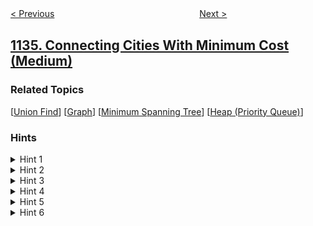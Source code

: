 <!--|This file generated by command(leetcode description); DO NOT EDIT.    |-->
<!--+----------------------------------------------------------------------+-->
<!--|@author    openset <openset.wang@gmail.com>                           |-->
<!--|@link      https://github.com/openset                                 |-->
<!--|@home      https://github.com/openset/leetcode                        |-->
<!--+----------------------------------------------------------------------+-->

[< Previous](../armstrong-number "Armstrong Number")
　　　　　　　　　　　　　　　　
[Next >](../parallel-courses "Parallel Courses")

## [1135. Connecting Cities With Minimum Cost (Medium)](https://leetcode.com/problems/connecting-cities-with-minimum-cost "最低成本联通所有城市")



### Related Topics
  [[Union Find](../../tag/union-find/README.md)]
  [[Graph](../../tag/graph/README.md)]
  [[Minimum Spanning Tree](../../tag/minimum-spanning-tree/README.md)]
  [[Heap (Priority Queue)](../../tag/heap-priority-queue/README.md)]

### Hints
<details>
<summary>Hint 1</summary>
What if we model the cities as a graph?
</details>

<details>
<summary>Hint 2</summary>
Build a graph of cities and find the minimum spanning tree.
</details>

<details>
<summary>Hint 3</summary>
You can use a variation of the Kruskal's algorithm for that.
</details>

<details>
<summary>Hint 4</summary>
Sort the edges by their cost and use a union-find data structure.
</details>

<details>
<summary>Hint 5</summary>
How to check all cities are connected?
</details>

<details>
<summary>Hint 6</summary>
At the beginning we have n connected components, each time we connect two components the number of connected components is reduced by one. At the end we should end with only a single component otherwise return -1.
</details>
